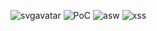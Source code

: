 ![svgavatar](https://github.com/k1r4-id/k1r4-id.github.io/assets/62828015/f7d65442-e358-4d75-8bd6-db73f3d2def3)
![PoC](https://github.com/k1r4-id/k1r4-id.github.io/assets/62828015/90d90c7d-d913-4f88-8fa4-660e58bec204)
![asw](https://github.com/k1r4-id/k1r4-id.github.io/assets/62828015/01a8964d-4ed6-4cd1-956c-5811ffc0e43a)
![xss](https://github.com/k1r4-id/k1r4-id.github.io/assets/62828015/cf071b6d-2dc0-4def-83d2-571a35248f57)

